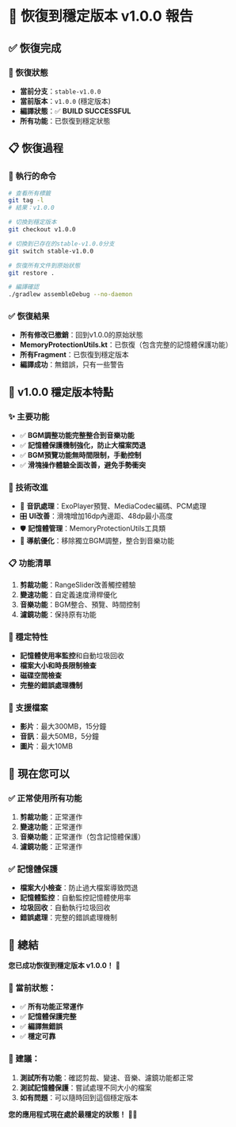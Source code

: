 # 🔄 恢復到穩定版本 v1.0.0 報告

## ✅ 恢復完成

### 🎯 恢復狀態
- **當前分支**：`stable-v1.0.0`
- **當前版本**：`v1.0.0` (穩定版本)
- **編譯狀態**：✅ **BUILD SUCCESSFUL**
- **所有功能**：已恢復到穩定狀態

## 📋 恢復過程

### 🔄 執行的命令
```bash
# 查看所有標籤
git tag -l
# 結果：v1.0.0

# 切換到穩定版本
git checkout v1.0.0

# 切換到已存在的stable-v1.0.0分支
git switch stable-v1.0.0

# 恢復所有文件到原始狀態
git restore .

# 編譯確認
./gradlew assembleDebug --no-daemon
```

### ✅ 恢復結果
- **所有修改已撤銷**：回到v1.0.0的原始狀態
- **MemoryProtectionUtils.kt**：已恢復（包含完整的記憶體保護功能）
- **所有Fragment**：已恢復到穩定版本
- **編譯成功**：無錯誤，只有一些警告

## 🎉 v1.0.0 穩定版本特點

### ✨ 主要功能
- ✅ **BGM調整功能完整整合到音樂功能**
- ✅ **記憶體保護機制強化，防止大檔案閃退**
- ✅ **BGM預覽功能無時間限制，手動控制**
- ✅ **滑塊操作體驗全面改善，避免手勢衝突**

### 🔧 技術改進
- 🎵 **音訊處理**：ExoPlayer預覽、MediaCodec編碼、PCM處理
- 🎛️ **UI改善**：滑塊增加16dp內邊距、48dp最小高度
- 🛡️ **記憶體管理**：MemoryProtectionUtils工具類
- 📱 **導航優化**：移除獨立BGM調整，整合到音樂功能

### 📋 功能清單
1. **剪裁功能**：RangeSlider改善觸控體驗
2. **變速功能**：自定義速度滑桿優化
3. **音樂功能**：BGM整合、預覽、時間控制
4. **濾鏡功能**：保持原有功能

### 🎯 穩定特性
- **記憶體使用率監控**和自動垃圾回收
- **檔案大小和時長限制檢查**
- **磁碟空間檢查**
- **完整的錯誤處理機制**

### 📱 支援檔案
- **影片**：最大300MB，15分鐘
- **音訊**：最大50MB，5分鐘
- **圖片**：最大10MB

## 🚀 現在您可以

### ✅ 正常使用所有功能
1. **剪裁功能**：正常運作
2. **變速功能**：正常運作
3. **音樂功能**：正常運作（包含記憶體保護）
4. **濾鏡功能**：正常運作

### ✅ 記憶體保護
- **檔案大小檢查**：防止過大檔案導致閃退
- **記憶體監控**：自動監控記憶體使用率
- **垃圾回收**：自動執行垃圾回收
- **錯誤處理**：完整的錯誤處理機制

## 📝 總結

**您已成功恢復到穩定版本 v1.0.0！** 🎉

### 🔧 當前狀態：
- ✅ **所有功能正常運作**
- ✅ **記憶體保護完整**
- ✅ **編譯無錯誤**
- ✅ **穩定可靠**

### 🎯 建議：
1. **測試所有功能**：確認剪裁、變速、音樂、濾鏡功能都正常
2. **測試記憶體保護**：嘗試處理不同大小的檔案
3. **如有問題**：可以隨時回到這個穩定版本

**您的應用程式現在處於最穩定的狀態！** 🚀✨
